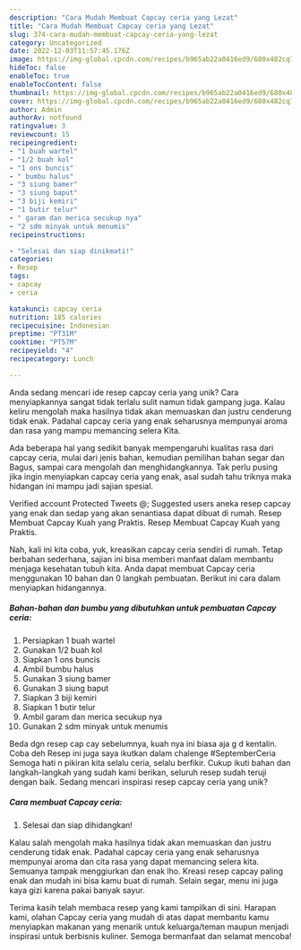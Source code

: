 ```yaml
---
description: "Cara Mudah Membuat Capcay ceria yang Lezat"
title: "Cara Mudah Membuat Capcay ceria yang Lezat"
slug: 374-cara-mudah-membuat-capcay-ceria-yang-lezat
category: Uncategorized
date: 2022-12-03T11:57:45.176Z
image: https://img-global.cpcdn.com/recipes/b965ab22a0416ed9/680x482cq70/capcay-ceria-foto-resep-utama.jpg
hideToc: false
enableToc: true
enableTocContent: false
thumbnail: https://img-global.cpcdn.com/recipes/b965ab22a0416ed9/680x482cq70/capcay-ceria-foto-resep-utama.jpg
cover: https://img-global.cpcdn.com/recipes/b965ab22a0416ed9/680x482cq70/capcay-ceria-foto-resep-utama.jpg
author: Admin
authorAv: notfound
ratingvalue: 3
reviewcount: 15
recipeingredient:
- "1 buah wartel"
- "1/2 buah kol"
- "1 ons buncis"
- " bumbu halus"
- "3 siung bamer"
- "3 siung baput"
- "3 biji kemiri"
- "1 butir telur"
- " garam dan merica secukup nya"
- "2 sdm minyak untuk menumis"
recipeinstructions:

- "Selesai dan siap dinikmati!"
categories:
- Resep
tags:
- capcay
- ceria

katakunci: capcay ceria 
nutrition: 185 calories
recipecuisine: Indonesian
preptime: "PT31M"
cooktime: "PT57M"
recipeyield: "4"
recipecategory: Lunch

---
```





Anda sedang mencari ide resep capcay ceria yang unik? Cara menyiapkannya sangat tidak terlalu sulit namun tidak gampang juga. Kalau keliru mengolah maka hasilnya tidak akan memuaskan dan justru cenderung tidak enak. Padahal capcay ceria yang enak seharusnya mempunyai aroma dan rasa yang mampu memancing selera Kita.





Ada beberapa hal yang sedikit banyak mempengaruhi kualitas rasa dari capcay ceria, mulai dari jenis bahan, kemudian pemilihan bahan segar dan Bagus, sampai cara mengolah dan menghidangkannya. Tak perlu pusing jika ingin menyiapkan capcay ceria yang enak,      asal sudah tahu triknya maka hidangan ini mampu jadi sajian spesial.














Verified account Protected Tweets @; Suggested users aneka resep capcay yang enak dan sedap yang akan senantiasa dapat dibuat di rumah. Resep Membuat Capcay Kuah yang Praktis. Resep Membuat Capcay Kuah yang Praktis.






Nah, kali ini kita coba, yuk, kreasikan capcay ceria sendiri di rumah. Tetap berbahan sederhana, sajian ini bisa memberi manfaat dalam membantu menjaga kesehatan tubuh kita. Anda dapat membuat Capcay ceria menggunakan 10 bahan dan 0 langkah pembuatan. Berikut ini cara dalam menyiapkan hidangannya.

<!--inarticleads1-->

##### Bahan-bahan dan bumbu yang dibutuhkan untuk pembuatan Capcay ceria:

1. Persiapkan 1 buah wartel
1. Gunakan 1/2 buah kol
1. Siapkan 1 ons buncis
1. Ambil  bumbu halus
1. Gunakan 3 siung bamer
1. Gunakan 3 siung baput
1. Siapkan 3 biji kemiri
1. Siapkan 1 butir telur
1. Ambil  garam dan merica secukup nya
1. Gunakan 2 sdm minyak untuk menumis


Beda dgn resep cap cay sebelumnya, kuah nya ini biasa aja g d kentalin. Coba deh Resep ini juga saya ikutkan dalam chalenge #SeptemberCeria Semoga hati n pikiran kita selalu ceria, selalu berfikir. Cukup ikuti bahan dan langkah-langkah yang sudah kami berikan, seluruh resep sudah teruji dengan baik. Sedang mencari inspirasi resep capcay ceria yang unik? 

<!--inarticleads2-->

##### Cara membuat Capcay ceria:


1. Selesai dan siap dihidangkan!

Kalau salah mengolah maka hasilnya tidak akan memuaskan dan justru cenderung tidak enak. Padahal capcay ceria yang enak seharusnya mempunyai aroma dan cita rasa yang dapat memancing selera kita. Semuanya tampak menggiurkan dan enak lho. Kreasi resep capcay paling enak dan mudah ini bisa kamu buat di rumah. Selain segar, menu ini juga kaya gizi karena pakai banyak sayur. 

Terima kasih telah membaca resep yang kami tampilkan di sini. Harapan kami, olahan Capcay ceria yang mudah di atas dapat membantu kamu menyiapkan makanan yang menarik untuk keluarga/teman maupun menjadi inspirasi untuk berbisnis kuliner. Semoga bermanfaat dan selamat mencoba!

